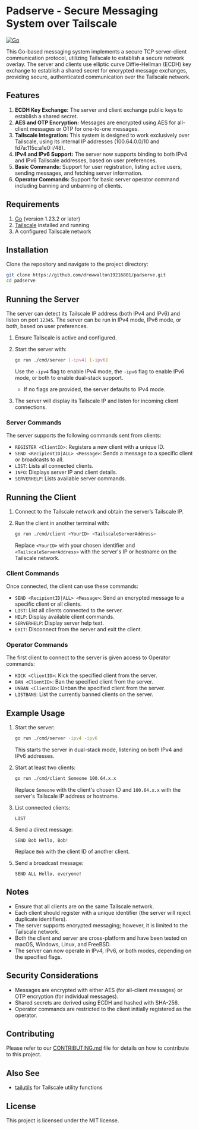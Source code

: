 # Padserve - Secure Messaging System over Tailscale

[![Go](https://github.com/drewwalton19216801/padserve/actions/workflows/go.yml/badge.svg)](https://github.com/drewwalton19216801/padserve/actions/workflows/go.yml)

This Go-based messaging system implements a secure TCP server-client communication protocol, utilizing Tailscale to establish a secure network overlay. The server and clients use elliptic curve Diffie-Hellman (ECDH) key exchange to establish a shared secret for encrypted message exchanges, providing secure, authenticated communication over the Tailscale network.

## Features

1. **ECDH Key Exchange:** The server and client exchange public keys to establish a shared secret.
2. **AES and OTP Encryption:** Messages are encrypted using AES for all-client messages or OTP for one-to-one messages.
3. **Tailscale Integration:** This system is designed to work exclusively over Tailscale, using its internal IP addresses (100.64.0.0/10 and fd7a:115c:a1e0::/48).
4. **IPv4 and IPv6 Support:** The server now supports binding to both IPv4 and IPv6 Tailscale addresses, based on user preferences.
5. **Basic Commands:** Support for user registration, listing active users, sending messages, and fetching server information.
6. **Operator Commands:** Support for basic server operator command including banning and unbanning of clients.

## Requirements

1. [Go](https://golang.org/doc/install) (version 1.23.2 or later)
2. [Tailscale](https://tailscale.com/) installed and running
3. A configured Tailscale network

## Installation

Clone the repository and navigate to the project directory:

```sh
git clone https://github.com/drewwalton19216801/padserve.git
cd padserve
```

## Running the Server

The server can detect its Tailscale IP address (both IPv4 and IPv6) and listen on port `12345`. The server can be run in IPv4 mode, IPv6 mode, or both, based on user preferences.

1. Ensure Tailscale is active and configured.
2. Start the server with:

   ```sh
   go run ./cmd/server [-ipv4] [-ipv6]
   ```
   
   Use the `-ipv4` flag to enable IPv4 mode, the `-ipv6` flag to enable IPv6 mode, or both to enable dual-stack support.

   - If no flags are provided, the server defaults to IPv4 mode.

3. The server will display its Tailscale IP and listen for incoming client connections.

### Server Commands

The server supports the following commands sent from clients:

- `REGISTER <ClientID>`: Registers a new client with a unique ID.
- `SEND <RecipientID|ALL> <Message>`: Sends a message to a specific client or broadcasts to all.
- `LIST`: Lists all connected clients.
- `INFO`: Displays server IP and client details.
- `SERVERHELP`: Lists available server commands.

## Running the Client

1. Connect to the Tailscale network and obtain the server’s Tailscale IP.
2. Run the client in another terminal with:

   ```sh
   go run ./cmd/client <YourID> <TailscaleServerAddress>
   ```
   
   Replace `<YourID>` with your chosen identifier and `<TailscaleServerAddress>` with the server's IP or hostname on the Tailscale network.

### Client Commands

Once connected, the client can use these commands:

- `SEND <RecipientID|ALL> <Message>`: Send an encrypted message to a specific client or all clients.
- `LIST`: List all clients connected to the server.
- `HELP`: Display available client commands.
- `SERVERHELP`: Display server help text.
- `EXIT`: Disconnect from the server and exit the client.

### Operator Commands

The first client to connect to the server is given access to Operator commands:

- `KICK <ClientID>`: Kick the specified client from the server.
- `BAN <ClientID>`: Ban the specified client from the server.
- `UNBAN <ClientID>`: Unban the specified client from the server.
- `LISTBANS`: List the currently banned clients on the server.

## Example Usage

1. Start the server:

   ```sh
   go run ./cmd/server -ipv4 -ipv6
   ```
   
   This starts the server in dual-stack mode, listening on both IPv4 and IPv6 addresses.

2. Start at least two clients:

   ```sh
   go run ./cmd/client Someone 100.64.x.x
   ```
   
   Replace `Someone` with the client's chosen ID and `100.64.x.x` with the server's Tailscale IP address or hostname.

3. List connected clients:

   ```
   LIST
   ```

4. Send a direct message:

   ```
   SEND Bob Hello, Bob!
   ```
   
   Replace `Bob` with the client ID of another client.

5. Send a broadcast message:

   ```
   SEND ALL Hello, everyone!
   ```

## Notes

- Ensure that all clients are on the same Tailscale network.
- Each client should register with a unique identifier (the server will reject duplicate identifiers).
- The server supports encrypted messaging; however, it is limited to the Tailscale network.
- Both the client and server are cross-platform and have been tested on macOS, Windows, Linux, and FreeBSD.
- The server can now operate in IPv4, IPv6, or both modes, depending on the specified flags.

## Security Considerations

- Messages are encrypted with either AES (for all-client messages) or OTP encryption (for individual messages).
- Shared secrets are derived using ECDH and hashed with SHA-256.
- Operator commands are restricted to the client initially registered as the operator.

## Contributing

Please refer to our [CONTRIBUTING.md](docs/CONTRIBUTING.md) file for details on how to contribute to this project.

## Also See

- [tailutils](https://github.com/drewwalton19216801/tailutils) for Tailscale utility functions

## License

This project is licensed under the MIT license.

